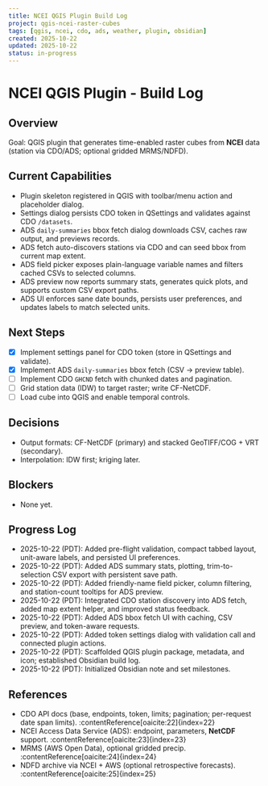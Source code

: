```yaml
---
title: NCEI QGIS Plugin Build Log
project: qgis-ncei-raster-cubes
tags: [qgis, ncei, cdo, ads, weather, plugin, obsidian]
created: 2025-10-22
updated: 2025-10-22
status: in-progress
---
```


# NCEI QGIS Plugin - Build Log

## Overview
Goal: QGIS plugin that generates time-enabled raster cubes from **NCEI** data (station via CDO/ADS; optional gridded MRMS/NDFD).

## Current Capabilities
<!-- CAPABILITIES:BEGIN -->
- Plugin skeleton registered in QGIS with toolbar/menu action and placeholder dialog.
- Settings dialog persists CDO token in QSettings and validates against CDO `/datasets`.
- ADS `daily-summaries` bbox fetch dialog downloads CSV, caches raw output, and previews records.
- ADS fetch auto-discovers stations via CDO and can seed bbox from current map extent.
- ADS field picker exposes plain-language variable names and filters cached CSVs to selected columns.
- ADS preview now reports summary stats, generates quick plots, and supports custom CSV export paths.
- ADS UI enforces sane date bounds, persists user preferences, and updates labels to match selected units.
<!-- CAPABILITIES:END -->

## Next Steps
<!-- NEXT_STEPS:BEGIN -->
- [x] Implement settings panel for CDO token (store in QSettings and validate).
- [x] Implement ADS `daily-summaries` bbox fetch (CSV -> preview table).
- [ ] Implement CDO `GHCND` fetch with chunked dates and pagination.
- [ ] Grid station data (IDW) to target raster; write CF-NetCDF.
- [ ] Load cube into QGIS and enable temporal controls.
<!-- NEXT_STEPS:END -->

## Decisions
<!-- DECISIONS:BEGIN -->
- Output formats: CF-NetCDF (primary) and stacked GeoTIFF/COG + VRT (secondary).
- Interpolation: IDW first; kriging later.
<!-- DECISIONS:END -->

## Blockers
<!-- BLOCKERS:BEGIN -->
- None yet.
<!-- BLOCKERS:END -->

## Progress Log
<!-- LOG:BEGIN -->
- 2025-10-22 (PDT): Added pre-flight validation, compact tabbed layout, unit-aware labels, and persisted UI preferences.
- 2025-10-22 (PDT): Added ADS summary stats, plotting, trim-to-selection CSV export with persistent save path.
- 2025-10-22 (PDT): Added friendly-name field picker, column filtering, and station-count tooltips for ADS preview.
- 2025-10-22 (PDT): Integrated CDO station discovery into ADS fetch, added map extent helper, and improved status feedback.
- 2025-10-22 (PDT): Added ADS bbox fetch UI with caching, CSV preview, and token-aware requests.
- 2025-10-22 (PDT): Added token settings dialog with validation call and connected plugin actions.
- 2025-10-22 (PDT): Scaffolded QGIS plugin package, metadata, and icon; established Obsidian build log.
- 2025-10-22 (PDT): Initialized Obsidian note and set milestones.
<!-- LOG:END -->

## References
- CDO API docs (base, endpoints, token, limits; pagination; per-request date span limits). :contentReference[oaicite:22]{index=22}  
- NCEI Access Data Service (ADS): endpoint, parameters, **NetCDF** support. :contentReference[oaicite:23]{index=23}  
- MRMS (AWS Open Data), optional gridded precip. :contentReference[oaicite:24]{index=24}  
- NDFD archive via NCEI + AWS (optional retrospective forecasts). :contentReference[oaicite:25]{index=25}
